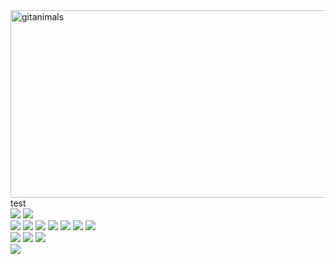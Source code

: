 <a href="https://www.gitanimals.org/">
  <img
    src="https://render.gitanimals.org/guilds/717922061158579216/draw"
    width="600"
    height="300"
    alt="gitanimals"
  />
</a>
test
<img src=""/>
<br>
<img src="https://img.shields.io/badge/git-%23F05033.svg?style=for-the-badge&logo=git&logoColor=white"/>
<img src="https://img.shields.io/badge/github-%23121011.svg?style=for-the-badge&logo=github&logoColor=white"/>
<br>
<img src="https://img.shields.io/badge/c++-%2300599C.svg?style=for-the-badge&logo=c%2B%2B&logoColor=white"/>
<img src="https://img.shields.io/badge/Flutter-%2302569B.svg?style=for-the-badge&logo=Flutter&logoColor=white"/>
<img src="https://img.shields.io/badge/-Arduino-00979D?style=for-the-badge&logo=Arduino&logoColor=white"/>
<img src="https://img.shields.io/badge/ESP32-00878F?style=flat-square&logo=esphome&logoColor=white"/>
<img src="https://img.shields.io/badge/dart-%230175C2.svg?style=for-the-badge&logo=dart&logoColor=white"/>
<img src="https://img.shields.io/badge/java-%23ED8B00.svg?style=for-the-badge&logo=openjdk&logoColor=white"/>
<img src="https://img.shields.io/badge/python-3670A0?style=for-the-badge&logo=python&logoColor=ffdd54"/>
<img src=""/>
<img src=""/>
<img src=""/>
<br>
<img src="https://img.shields.io/badge/Visual%20Studio%20Code-0078d7.svg?style=for-the-badge&logo=visual-studio-code&logoColor=white"/>
<img src="https://img.shields.io/badge/CLion-black?style=for-the-badge&logo=clion&logoColor=white"/>
<img src="https://img.shields.io/badge/Eclipse-FE7A16.svg?style=for-the-badge&logo=Eclipse&logoColor=white"/>
<br>
<img src="https://img.shields.io/badge/Microsoft%20SQL%20Server-CC2927?style=for-the-badge&logo=microsoft%20sql%20server&logoColor=white"/>
<!--
<img src="https://img.shields.io/badge/mysql-4479A1.svg?style=for-the-badge&logo=mysql&logoColor=white"/>
--!>
